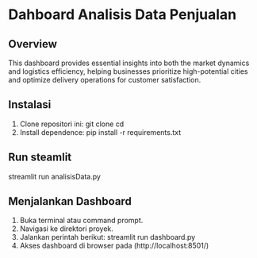 # Dahboard Analisis Data Penjualan

## Overview
This dashboard provides essential insights into both the market dynamics and logistics efficiency, helping businesses prioritize high-potential cities and optimize delivery operations for customer satisfaction.

## Instalasi
1. Clone repositori ini:
git clone <url-repositori>
cd <nama-folder>
2. Install dependence:
pip install -r requirements.txt

## Run steamlit
streamlit run analisisData.py

## Menjalankan Dashboard
1. Buka terminal atau command prompt.
2. Navigasi ke direktori proyek.
3. Jalankan perintah berikut:
   streamlit run dashboard.py
4. Akses dashboard di browser pada (http://localhost:8501/) 
